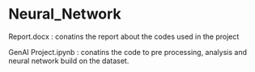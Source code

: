 # Neural_Network
Report.docx : conatins the report about the codes used in the project


GenAI Project.ipynb : conatins the code to pre processing, analysis and neural network build on the dataset.
